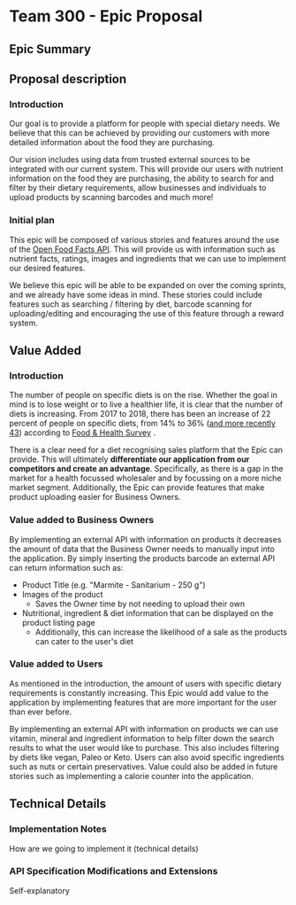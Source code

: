 # Team 300 - Epic Proposal

## Epic Summary

## Proposal description

### Introduction

Our goal is to provide a platform for people with special dietary needs. We believe that this can be
achieved by providing our customers with more detailed information about the food they are
purchasing.

Our vision includes using data from trusted external sources to be integrated with our
current system. This will provide our users with nutrient information on the food they are
purchasing, the ability to search for and filter by their dietary requirements, allow businesses and
individuals to upload products by scanning barcodes and much more!

### Initial plan

This epic will be composed of various stories and features around the use of the [Open Food Facts API](https://world.openfoodfacts.org/). This
will provide us with information such as nutrient facts, ratings, images and ingredients that we can
use to implement our desired features.

We believe this epic will be able to be expanded on over the coming sprints, and we already have
some ideas in mind. These stories could include features such as searching / filtering by diet,
barcode scanning for uploading/editing and encouraging the use of this feature through a reward
system.

## Value Added

### Introduction

The number of people on specific diets is on the rise. Whether the goal in mind is to lose weight or
to live a healthier life, it is clear that the number of diets is increasing. From 2017 to 2018,
there has been an increase of 22 percent of people on specific diets, from 14% to
36% ([and more recently 43](https://foodinsight.org/wp-content/uploads/2020/06/2020-Food-and-Health-Survey-.pdf))
according to
[Food & Health Survey](https://foodinsight.org/one-third-of-americans-are-dieting-including-one-in-10-who-fast-while-consumers-also-hunger-for-organic-natural-and-sustainable/)
.

There is a clear need for a diet recognising sales platform that the Epic can provide. This will
ultimately **differentiate our application from our competitors and create an advantage**.
Specifically, as there is a gap in the market for a health focussed wholesaler and by focussing on a
more niche market segment. Additionally, the Epic can provide features that make product uploading
easier for Business Owners.

### Value added to Business Owners

By implementing an external API with information on products it decreases the amount of data that
the Business Owner needs to manually input into the application. By simply inserting the products
barcode an external API can return information such as:

- Product Title (e.g. "Marmite - Sanitarium - 250 g")
- Images of the product
    - Saves the Owner time by not needing to upload their own
- Nutritional, ingredient & diet information that can be displayed on the product listing page
    - Additionally, this can increase the likelihood of a sale as the products can cater to the
      user's diet

### Value added to Users

As mentioned in the introduction, the amount of users with specific dietary requirements is
constantly increasing. This Epic would add value to the application by implementing features that
are more important for the user than ever before.

By implementing an external API with information on products we can use vitamin, mineral and
ingredient information to help filter down the search results to what the user would like to
purchase. This also includes filtering by diets like vegan, Paleo or Keto. Users can also avoid
specific ingredients such as nuts or certain preservatives. Value could also be added in future
stories such as implementing a calorie counter into the application.

## Technical Details

### Implementation Notes

How are we going to implement it (technical details)

### API Specification Modifications and Extensions

Self-explanatory
